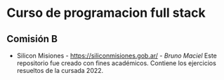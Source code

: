 # Curso de programacion full stack
## Comisión B
- Silicon Misiones - https://siliconmisiones.gob.ar/ -
_Bruno Maciel_
Este repositorio fue creado con fines académicos. Contiene los ejercicios resueltos de la cursada 2022.
